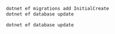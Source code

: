   ```bash
   dotnet ef migrations add InitialCreate
   dotnet ef database update
   ```

  ```bash
   dotnet ef database update
   ```